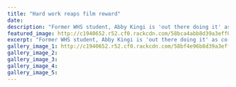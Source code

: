 ```yaml
---
title: "Hard work reaps film reward"
date: 
description: "Former WHS student, Abby Kingi is 'out there doing it' as co-owner and co-founder of Whanganui multi-media business Lamp Studios..."
featured_image: http://c1940652.r52.cf0.rackcdn.com/58bca4abb8d39a3eff003c61/Abby-Kingi-ex-WHS-WU-film-maker-March-2017.jpg
excerpt: "Former WHS student, Abby Kingi is 'out there doing it' as co-owner and co-founder of Whanganui multi-media business Lamp Studios."
gallery_image_1: http://c1940652.r52.cf0.rackcdn.com/58bf4e96b8d39a3eff00403a/img-306143334-0001.jpg
gallery_image_2: 
gallery_image_3: 
gallery_image_4: 
gallery_image_5: 
---
```

